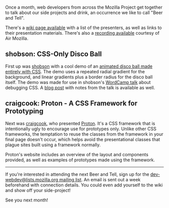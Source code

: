 Once a month, web developers from across the Mozilla Project get together to
talk about our side projects and drink, an occurrence we like to call
"Beer and Tell".

There's a [wiki page available][wiki] with a list of the presenters, as well as
links to their presentation materials. There's also a [recording
available][recording] courtesy of Air Mozilla.

[wiki]: https://wiki.mozilla.org/Webdev/Beer_And_Tell/January_2016
[recording]: https://air.mozilla.org/webdev-beer-and-tell-january-2016/

## shobson: CSS-Only Disco Ball
First up was [shobson][] with a cool demo of an [animated disco ball made
entirely with CSS][]. The demo uses a repeated radial gradient for the
background, and linear gradients plus a border radius for the disco ball itself.
The demo was made for use in shobson's [WordCamp talk][] about debugging CSS. A
[blog post][] with notes from the talk is available as well.

[shobson]: https://mozillians.org/en-US/u/stephaniehobson/
[animated disco ball made entirely with CSS]: http://codepen.io/stephaniehobson/pen/ZGZBVW?editors=110
[WordCamp talk]: https://www.youtube.com/watch?v=7poVasAQjos
[blog post]: http://stephaniehobson.ca/wordpress/2015/08/15/how-to-debug-css/

## craigcook: Proton - A CSS Framework for Prototyping
Next was [craigcook][], who presented [Proton][]. It's a CSS framework that is
intentionally ugly to encourage use for prototypes only. Unlike other CSS
frameworks, the temptation to reuse the classes from the framework in your final
page doesn't occur, which helps avoid the presentational classes that plague
sites built using a framework normally.

Proton's website includes an overview of the layout and components provided, as
well as examples of prototypes made using the framework.

[craigcook]: https://mozillians.org/en-US/u/craigcook/
[Proton]: http://craigcook.github.io/proton/

---

If you're interested in attending the next Beer and Tell, sign up for the
[dev-webdev@lists.mozilla.org mailing list][mailing-list]. An email is sent out
a week beforehand with connection details. You could even add yourself to the
wiki and show off your side-project!

See you next month!

[mailing-list]: https://lists.mozilla.org/listinfo/dev-webdev
